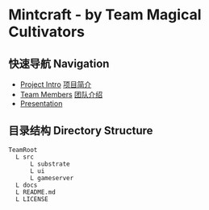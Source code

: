 # Mintcraft - by Team Magical Cultivators

## 快速导航 Navigation

- [Project Intro](./docs/project.md) [项目简介](./docs/project_zh.md)
- [Team Members](./docs/team.md) [团队介绍](./docs/team_zh.md)
- [Presentation](./docs/presentation.pdf)

## 目录结构 Directory Structure

```none
TeamRoot
  L src
      L substrate
      L ui
      L gameserver
  L docs
  L README.md
  L LICENSE
```
